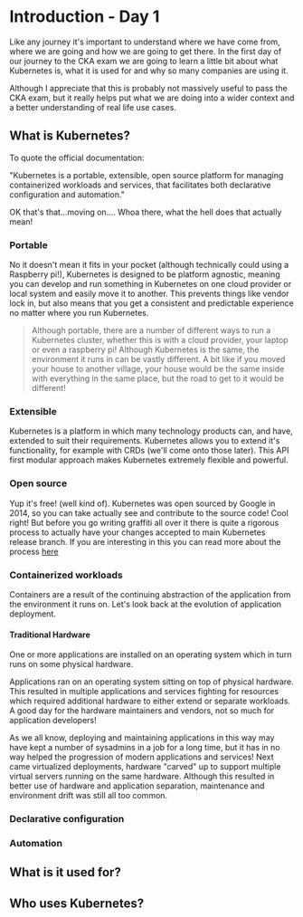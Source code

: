 # Introduction - Day 1

Like any journey it's important to understand where we have come from, where we are going and how we are going to get there. In the first day of our journey to the CKA exam we are going to learn a little bit about what Kubernetes is, what it is used for and why so many companies are using it. 

Although I appreciate that this is probably not massively useful to pass the CKA exam, but it really helps put what we are doing into a wider context and a better understanding of real life use cases. 

## What is Kubernetes? 

To quote the official documentation:

"Kubernetes is a portable, extensible, open source platform for managing containerized workloads and services, that facilitates both declarative configuration and automation."

OK that's that...moving on.... Whoa there, what the hell does that actually mean! 

### Portable 

No it doesn't mean it fits in your pocket (although technically could using a Raspberry pi!), Kubernetes is designed to be platform agnostic, meaning you can develop and run something in Kubernetes on one cloud provider or local system and easily move it to another. This prevents things like vendor lock in, but also means that you get a consistent and predictable experience no matter where you run Kubernetes. 

> Although portable, there are a number of different ways to run a Kubernetes cluster, whether this is with a cloud provider, your laptop or even a raspberry pi! Although Kubernetes is the same, the environment it runs in can be vastly different. A bit like if you moved your house to another village, your house would be the same inside with everything in the same place, but the road to get to it would be different! 

### Extensible

Kubernetes is a platform in which many technology products can, and have, extended to suit their requirements. Kubernetes allows you to extend it's functionality, for example with CRDs (we'll come onto those later). This API first modular approach makes Kubernetes extremely flexible and powerful.

### Open source

Yup it's free! (well kind of). Kubernetes was open sourced by Google in 2014, so you can take actually see and contribute to the source code! Cool right! But before you go writing graffiti all over it there is quite a rigorous process to actually have your changes accepted to main Kubernetes release branch. If you are interesting in this you can read more about the process [here]()

### Containerized workloads

Containers are a result of the continuing abstraction of the application from the environment it runs on. Let's look back at the evolution of application deployment.

#### Traditional Hardware
One or more applications are installed on an operating system which in turn runs on some physical hardware. 

Applications ran on an operating system sitting on top of physical hardware. This resulted in multiple applications and services fighting for resources which required additional hardware to either extend or separate workloads. A good day for the hardware maintainers and vendors, not so much for application developers! 

As we all know, deploying and maintaining applications in this way may have kept a number of sysadmins in a job for a long time, but it has in no way helped the progression of modern applications and services! Next came virtualized deployments, hardware "carved" up to support multiple virtual servers running on the same hardware. Although this resulted in better use of hardware and application separation, maintenance and environment drift was still all too common. 

### Declarative configuration 

### Automation

## What is it used for?

## Who uses Kubernetes?

## 
